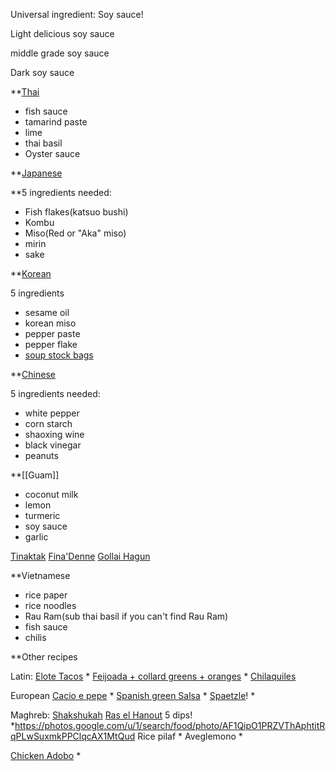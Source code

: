 Universal ingredient: Soy sauce!

Light delicious soy sauce

middle grade soy sauce

Dark soy sauce

  
**[Thai](Thai.md) 

- fish sauce
- tamarind paste
- lime
- thai basil
- Oyster sauce

  
**[Japanese](Japanese.md)

  **5 ingredients needed:

* Fish flakes(katsuo bushi)
* Kombu
* Miso(Red or "Aka" miso)
* mirin
* sake


**[Korean](Korean.md)

5 ingredients

* sesame oil
* korean miso
* pepper paste
* pepper flake
* [soup stock bags](https://www.amazon.com/Dried-Seafood-Anchovy-Dashi-Korea/dp/B07ZRPP3WX/ref=asc_df_B07ZRPP3WX/?tag=hyprod-20&linkCode=df0&hvadid=416728157253&hvpos=&hvnetw=g&hvrand=13718994789077652025&hvpone=&hvptwo=&hvqmt=&hvdev=c&hvdvcmdl=&hvlocint=&hvlocphy=9031953&hvtargid=pla-887170875544&psc=1&tag=&ref=&adgrpid=93863646397&hvpone=&hvptwo=&hvadid=416728157253&hvpos=&hvnetw=g&hvrand=13718994789077652025&hvqmt=&hvdev=c&hvdvcmdl=&hvlocint=&hvlocphy=9031953&hvtargid=pla-887170875544)
  

**[Chinese](Chinese.md)
  
5 ingredients needed:

* white pepper
* corn starch
* shaoxing wine
* black vinegar
* peanuts


**[[Guam]]

* coconut milk
* lemon
* turmeric
* soy sauce
* garlic

[Tinaktak](TinakTak.md)
[Fina'Denne](fina_denne.md)
[Gollai Hagun](gollai_hagun.md)


**Vietnamese

* rice paper
* rice noodles
* Rau Ram(sub thai basil if you can't find Rau Ram)
* fish sauce
* chilis


**Other recipes

Latin:
[Elote Tacos](elote_tacos.md) *
[Feijoada + collard greens + oranges](feijoada.md) *
[Chilaquiles](Chilaquiles.md)

European
[Cacio e pepe](cacio_e_pepe.md) *
[Spanish green Salsa](spanish_green_salsa.md) *
[Spaetzle](spaetzle.md)! *
  
Maghreb: 
[Shakshukah](Shakshukah.md)
[Ras el Hanout](Ras_el_Hanout.md)
5 dips! *https://photos.google.com/u/1/search/food/photo/AF1QipO1PRZVThAphtitRqPLwSuxmkPPClqcAX1MtQud
Rice pilaf *
Aveglemono *

[Chicken Adobo](chicken_adobo.md) * 
